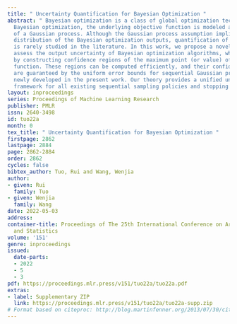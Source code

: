 ```yaml
---
title: " Uncertainty Quantification for Bayesian Optimization "
abstract: " Bayesian optimization is a class of global optimization techniques. In
  Bayesian optimization, the underlying objective function is modeled as a realization
  of a Gaussian process. Although the Gaussian process assumption implies a random
  distribution of the Bayesian optimization outputs, quantification of this uncertainty
  is rarely studied in the literature. In this work, we propose a novel approach to
  assess the output uncertainty of Bayesian optimization algorithms, which proceeds
  by constructing confidence regions of the maximum point (or value) of the objective
  function. These regions can be computed efficiently, and their confidence levels
  are guaranteed by the uniform error bounds for sequential Gaussian process regression
  newly developed in the present work. Our theory provides a unified uncertainty quantification
  framework for all existing sequential sampling policies and stopping criteria. "
layout: inproceedings
series: Proceedings of Machine Learning Research
publisher: PMLR
issn: 2640-3498
id: tuo22a
month: 0
tex_title: " Uncertainty Quantification for Bayesian Optimization "
firstpage: 2862
lastpage: 2884
page: 2862-2884
order: 2862
cycles: false
bibtex_author: Tuo, Rui and Wang, Wenjia
author:
- given: Rui
  family: Tuo
- given: Wenjia
  family: Wang
date: 2022-05-03
address:
container-title: Proceedings of The 25th International Conference on Artificial Intelligence
  and Statistics
volume: '151'
genre: inproceedings
issued:
  date-parts:
  - 2022
  - 5
  - 3
pdf: https://proceedings.mlr.press/v151/tuo22a/tuo22a.pdf
extras:
- label: Supplementary ZIP
  link: https://proceedings.mlr.press/v151/tuo22a/tuo22a-supp.zip
# Format based on citeproc: http://blog.martinfenner.org/2013/07/30/citeproc-yaml-for-bibliographies/
---
```

